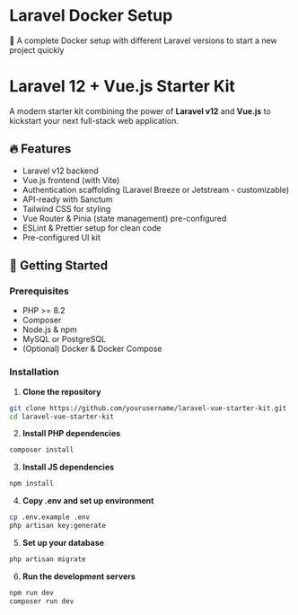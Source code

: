 # Laravel Docker Setup
🐳 A complete Docker setup with different Laravel versions to start a new project quickly

# Laravel 12 + Vue.js Starter Kit

A modern starter kit combining the power of **Laravel v12** and **Vue.js** to kickstart your next full-stack web application.

## 🔥 Features

- Laravel v12 backend
- Vue.js frontend (with Vite)
- Authentication scaffolding (Laravel Breeze or Jetstream - customizable)
- API-ready with Sanctum
- Tailwind CSS for styling
- Vue Router & Pinia (state management) pre-configured
- ESLint & Prettier setup for clean code
- Pre-configured UI kit

## 🚀 Getting Started

### Prerequisites

- PHP >= 8.2
- Composer
- Node.js & npm
- MySQL or PostgreSQL
- (Optional) Docker & Docker Compose

### Installation

1. **Clone the repository**

```bash
git clone https://github.com/yourusername/laravel-vue-starter-kit.git
cd laravel-vue-starter-kit
```

2. **Install PHP dependencies**
```bash
composer install
```

3. **Install JS dependencies**
```bash
npm install
```

4. **Copy .env and set up environment**
```bash
cp .env.example .env
php artisan key:generate
```

5. **Set up your database**
```bash
php artisan migrate
```

6. **Run the development servers**
```bash
npm run dev
composer run dev
```

